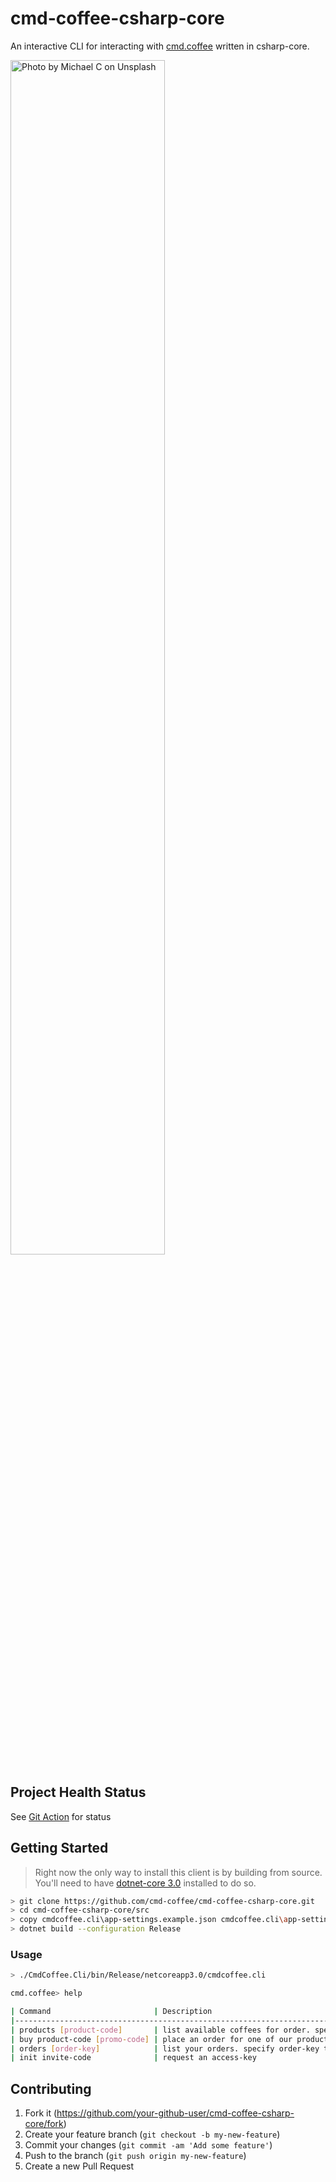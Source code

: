 # cmd-coffee-csharp-core
An interactive CLI for interacting with [cmd.coffee](https://cmd.coffee) written in csharp-core.

<img src="https://images.unsplash.com/photo-1564676676973-89fef0028fad" alt="Photo by Michael C on Unsplash" width="70%"/>

## Project Health Status

See [Git Action](https://github.com/cmd-coffee/cmd-coffee-csharp-core/actions) for status

## Getting Started

> Right now the only way to install this client is by building from source. You'll need to have [dotnet-core 3.0](https://dotnet.microsoft.com/download/dotnet-core/3.0) installed to do so.

```sh
> git clone https://github.com/cmd-coffee/cmd-coffee-csharp-core.git
> cd cmd-coffee-csharp-core/src
> copy cmdcoffee.cli\app-settings.example.json cmdcoffee.cli\app-settings.json
> dotnet build --configuration Release
```

### Usage

```sh
> ./CmdCoffee.Cli/bin/Release/netcoreapp3.0/cmdcoffee.cli

cmd.coffee> help

| Command                       | Description                                                                      |
|------------------------------------------------------------------------------------------------------------------|
| products [product-code]       | list available coffees for order. specify product-code to see additional details |
| buy product-code [promo-code] | place an order for one of our products                                           |
| orders [order-key]            | list your orders. specify order-key to see additional details                    |
| init invite-code              | request an access-key                                                            |
```

## Contributing

1. Fork it (<https://github.com/your-github-user/cmd-coffee-csharp-core/fork>)
2. Create your feature branch (`git checkout -b my-new-feature`)
3. Commit your changes (`git commit -am 'Add some feature'`)
4. Push to the branch (`git push origin my-new-feature`)
5. Create a new Pull Request

